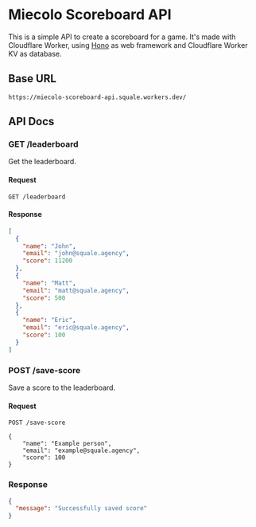 # Miecolo Scoreboard API

This is a simple API to create a scoreboard for a game. It's made with Cloudflare Worker, using [Hono](https://hono.dev) as web framework and Cloudflare Worker KV as database.

## Base URL

```
https://miecolo-scoreboard-api.squale.workers.dev/
```

## API Docs

### GET /leaderboard

Get the leaderboard.

#### Request

```http
GET /leaderboard
```

#### Response

```json
[
  {
    "name": "John",
    "email": "john@squale.agency",
    "score": 11200
  },
  {
    "name": "Matt",
    "email": "matt@squale.agency",
    "score": 500
  },
  {
    "name": "Eric",
    "email": "eric@squale.agency",
    "score": 100
  }
]
```

### POST /save-score

Save a score to the leaderboard.

#### Request

```http
POST /save-score

{
	"name": "Example person",
	"email": "example@squale.agency",
	"score": 100
}
```

### Response

```json
{
  "message": "Successfully saved score"
}
```
